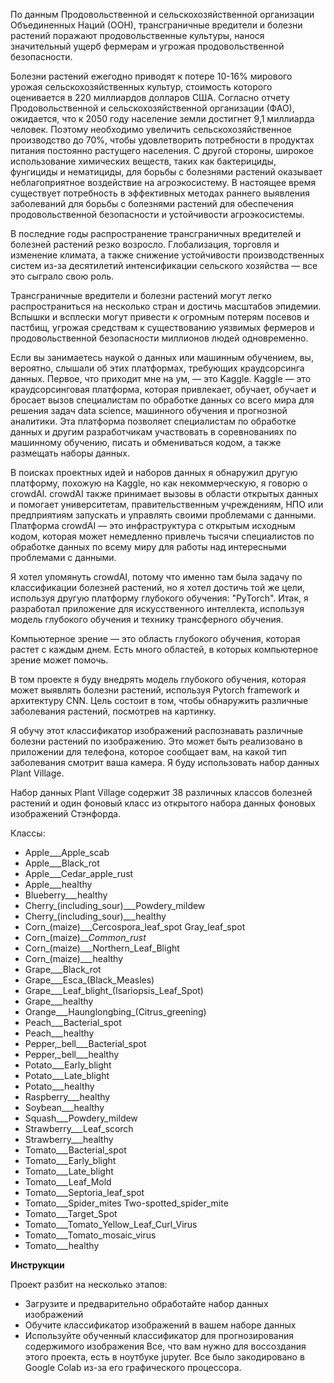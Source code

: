 По данным Продовольственной и сельскохозяйственной организации Объединенных Наций (ООН), трансграничные вредители и болезни растений поражают продовольственные культуры, нанося значительный ущерб фермерам и угрожая продовольственной безопасности.

Болезни растений ежегодно приводят к потере 10-16% мирового урожая сельскохозяйственных культур, стоимость которого оценивается в 220 миллиардов долларов США. Согласно отчету Продовольственной и сельскохозяйственной организации (ФАО), ожидается, что к 2050 году население земли достигнет 9,1 миллиарда человек. Поэтому необходимо увеличить сельскохозяйственное производство до 70%, чтобы удовлетворить потребности в продуктах питания постоянно растущего населения. С другой стороны, широкое использование химических веществ, таких как бактерициды, фунгициды и нематициды, для борьбы с болезнями растений оказывает неблагоприятное воздействие на агроэкосистему. В настоящее время существует потребность в эффективных методах раннего выявления заболеваний для борьбы с болезнями растений для обеспечения продовольственной безопасности и устойчивости агроэкосистемы.

В последние годы распространение трансграничных вредителей и болезней растений резко возросло. Глобализация, торговля и изменение климата, а также снижение устойчивости производственных систем из-за десятилетий интенсификации сельского хозяйства — все это сыграло свою роль.

Трансграничные вредители и болезни растений могут легко распространиться на несколько стран и достичь масштабов эпидемии. Вспышки и всплески могут привести к огромным потерям посевов и пастбищ, угрожая средствам к существованию уязвимых фермеров и продовольственной безопасности миллионов людей одновременно.

Если вы занимаетесь наукой о данных или машинным обучением, вы, вероятно, слышали об этих платформах, требующих краудсорсинга данных. Первое, что приходит мне на ум, — это Kaggle. Kaggle — это краудсорсинговая платформа, которая привлекает, обучает, обучает и бросает вызов специалистам по обработке данных со всего мира для решения задач data science, машинного обучения и прогнозной аналитики. Эта платформа позволяет специалистам по обработке данных и другим разработчикам участвовать в соревнованиях по машинному обучению, писать и обмениваться кодом, а также размещать наборы данных.

В поисках проектных идей и наборов данных я обнаружил другую платформу, похожую на Kaggle, но как некоммерческую, я говорю о crowdAI. crowdAI также принимает вызовы в области открытых данных и помогает университетам, правительственным учреждениям, НПО или предприятиям запускать и управлять своими проблемами с данными. Платформа crowdAI — это инфраструктура с открытым исходным кодом, которая может немедленно привлечь тысячи специалистов по обработке данных по всему миру для работы над интересными проблемами с данными.

Я хотел упомянуть crowdAI, потому что именно там была задачу по классификации болезней растений, но я хотел достичь той же цели, используя другую платформу глубокого обучения: "PyTorch". Итак, я разработал приложение для искусственного интеллекта, используя модель глубокого обучения и технику трансферного обучения.

Компьютерное зрение — это область глубокого обучения, которая растет с каждым днем. Есть много областей, в которых компьютерное зрение может помочь.

В том проекте я буду внедрять модель глубокого обучения, которая может выявлять болезни растений, используя Pytorch framework и архитектуру CNN. Цель состоит в том, чтобы обнаружить различные заболевания растений, посмотрев на картинку.

Я обучу этот классификатор изображений распознавать различные болезни растений по изображению. Это может быть реализовано в приложении для телефона, которое сообщает вам, на какой тип заболевания смотрит ваша камера. Я буду использовать набор данных Plant Village.

Набор данных Plant Village содержит 38 различных классов болезней растений и один фоновый класс из открытого набора данных фоновых изображений Стэнфорда.

Классы:


- Apple___Apple_scab
- Apple___Black_rot
- Apple___Cedar_apple_rust
- Apple___healthy
- Blueberry___healthy
- Cherry_(including_sour)___Powdery_mildew
- Cherry_(including_sour)___healthy
- Corn_(maize)___Cercospora_leaf_spot Gray_leaf_spot
- Corn_(maize)___Common_rust_
- Corn_(maize)___Northern_Leaf_Blight
- Corn_(maize)___healthy
- Grape___Black_rot
- Grape___Esca_(Black_Measles)
- Grape___Leaf_blight_(Isariopsis_Leaf_Spot)
- Grape___healthy
- Orange___Haunglongbing_(Citrus_greening)
- Peach___Bacterial_spot
- Peach___healthy
- Pepper,_bell___Bacterial_spot
- Pepper,_bell___healthy
- Potato___Early_blight
- Potato___Late_blight
- Potato___healthy
- Raspberry___healthy
- Soybean___healthy
- Squash___Powdery_mildew
- Strawberry___Leaf_scorch
- Strawberry___healthy
- Tomato___Bacterial_spot
- Tomato___Early_blight
- Tomato___Late_blight
- Tomato___Leaf_Mold
- Tomato___Septoria_leaf_spot
- Tomato___Spider_mites Two-spotted_spider_mite
- Tomato___Target_Spot
- Tomato___Tomato_Yellow_Leaf_Curl_Virus
- Tomato___Tomato_mosaic_virus
- Tomato___healthy

<B>Инструкции</B>

Проект разбит на несколько этапов:
-	Загрузите и предварительно обработайте набор данных изображений
-	Обучите классификатор изображений в вашем наборе данных
-	Используйте обученный классификатор для прогнозирования содержимого изображения
Все, что вам нужно для воссоздания этого проекта, есть в ноутбуке jupyter. Все было закодировано в Google Colab из-за его графического процессора.

